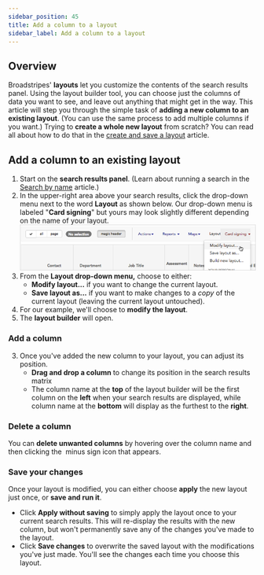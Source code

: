 ```yaml
---
sidebar_position: 45
title: Add a column to a layout
sidebar_label: Add a column to a layout
---
```


## Overview
Broadstripes' **layouts** let you customize the contents of the search results panel. Using the layout builder tool, you can choose just the columns of data you want to see, and leave out anything that might get in the way.
This article will step you through the simple task of **adding a new column to an existing layout**. (You can use the same process to add multiple columns if you want.)
Trying to **create a whole new layout** from scratch? You can read all about how to do that in the [create and save a layout](https://help.broadstripes.com/help-articles/using-broadstripes/customize/save-a-layout/) article.
## Add a column to an existing layout
1. Start on the **search results panel**. (Learn about running a search in the [Search by name](https://help.broadstripes.com/help-articles/using-broadstripes/search/search-by-name/) article.)
2. In the upper-right area above your search results, click the drop-down menu next to the word **Layout** as shown below. Our drop-down menu is labeled "**Card signing**" but yours may look slightly different depending on the name of your layout.
![](/images/getting-started/78812ee-SaveLayoutModMenu.png)
1. From the **Layout drop-down menu,** choose to either:
    - **Modify layout...** if you want to change the current layout.
    - **Save layout as...** if you want to make changes to a _copy_ of the current layout (leaving the current layout untouched).
2. For our example, we'll choose to **modify the layout**.
3. The **layout builder** will open.
### Add a column
3. Once you've added the new column to your layout, you can adjust its position.
    - **Drag and drop a column** to change its position in the search results matrix
    - The column name at the **top** of the layout builder will be the first column on the **left** when your search results are displayed, while column name at the **bottom** will display as the furthest to the **right**.
### Delete a column
You can **delete unwanted columns** by hovering over the column name and then clicking the  minus sign icon that appears.
### Save your changes
Once your layout is modified, you can either choose **apply** the new layout just once, or **save and run it**.
- Click **Apply without saving** to simply apply the layout once to your current search results. This will re-display the results with the new column, but won't permanently save any of the changes you've made to the layout.
- Click **Save changes** to overwrite the saved layout with the modifications you've just made. You'll see the changes each time you choose this layout.